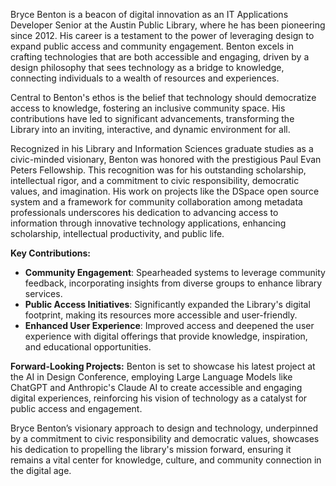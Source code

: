 
Bryce Benton is a beacon of digital innovation as an IT Applications Developer Senior at the Austin Public Library, where he has been pioneering since 2012. His career is a testament to the power of leveraging design to expand public access and community engagement. Benton excels in crafting technologies that are both accessible and engaging, driven by a design philosophy that sees technology as a bridge to knowledge, connecting individuals to a wealth of resources and experiences.

Central to Benton's ethos is the belief that technology should democratize access to knowledge, fostering an inclusive community space. His contributions have led to significant advancements, transforming the Library into an inviting, interactive, and dynamic environment for all.

Recognized in his Library and Information Sciences graduate studies as a civic-minded visionary, Benton was honored with the prestigious Paul Evan Peters Fellowship. This recognition was for his outstanding scholarship, intellectual rigor, and a commitment to civic responsibility, democratic values, and imagination. His work on projects like the DSpace open source system and a framework for community collaboration among metadata professionals underscores his dedication to advancing access to information through innovative technology applications, enhancing scholarship, intellectual productivity, and public life.

**Key Contributions:**
- **Community Engagement**: Spearheaded systems to leverage community feedback, incorporating insights from diverse groups to enhance library services.
- **Public Access Initiatives**: Significantly expanded the Library's digital footprint, making its resources more accessible and user-friendly.
- **Enhanced User Experience**: Improved access and deepened the user experience with digital offerings that provide knowledge, inspiration, and educational opportunities.

**Forward-Looking Projects:**
Benton is set to showcase his latest project at the AI in Design Conference, employing Large Language Models like ChatGPT and Anthropic's Claude AI to create accessible and engaging digital experiences, reinforcing his vision of technology as a catalyst for public access and engagement.

Bryce Benton’s visionary approach to design and technology, underpinned by a commitment to civic responsibility and democratic values, showcases his dedication to propelling the library's mission forward, ensuring it remains a vital center for knowledge, culture, and community connection in the digital age.
